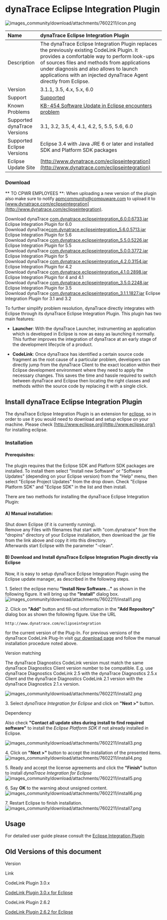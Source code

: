 # dynaTrace Eclipse Integration Plugin

![images_community/download/attachments/7602211/icon.png](images_community/download/attachments/7602211/icon.png)

| Name | dynaTrace Eclipse Integration Plugin
| :--- | :---
| Description | The dynaTrace Eclipse Integration Plugin replaces the previously existing CodeLink Plugin. It provides a comfortable way to perform look-ups of sources files and methods from applications under diagnosis and also allows to launch applications with an injected dynaTrace Agent directly from Eclipse.
| Version | 3.1.1, 3.5, 4.x, 5.x, 6.0
| Support | [Supported](https://community.compuwareapm.com/community/display/DL/Support+Levels#SupportLevels-Supported)
| Known Problems | [KB-454 Software Update in Eclipse encounters problem](https://community.compuwareapm.com/community/display/KB/KB-454+Software+Update+in+Eclipse+encounters+problem)
| Supported dynaTrace Versions | 3.1, 3.2, 3.5, 4, 4.1, 4.2, 5, 5.5, 5.6, 6.0
| Supported Eclipse Versions | Eclipse 3.4 with Java JRE 6 or later and installed SDK and Platform SDK packages
| Eclipse Update Site | [http://www.dynatrace.com/eclipseintegration](http://www.dynatrace.com/eclipseintegration)


### Download

** TO CPWR EMPLOYEES  **: When uploading a new version of the plugin also make sure to notify [apmcommunity@compuware.com](mailto:apmcommunity@compuware.com) to upload it to [www.dynatrace.com/eclipseintegration](http://www.dynatrace.com/eclipseintegration). 

Download dynaTrace [com.dynatrace.eclipseintegration_6.0.0.6733.jar](com.dynatrace.eclipseintegration_6.0.0.6733.jar) Eclipse Integration Plugin for 6.0  
Download dynaTrace[com.dynatrace.eclipseintegration_5.6.0.5713.jar](com.dynatrace.eclipseintegration_5.6.0.5713.jar) Eclipse Integration Plugin for 5.6  
Download dynaTrace [com.dynatrace.eclipseintegration_5.5.0.5226.jar](com.dynatrace.eclipseintegration_5.5.0.5226.jar) Eclipse Integration Plugin for 5.5  
Download dynaTrace [com.dynatrace.eclipseintegration_5.0.0.3772.jar](com.dynatrace.eclipseintegration_5.0.0.3772.jar) Eclipse Integration Plugin for 5  
Download dynaTrace [com.dynatrace.eclipseintegration_4.2.0.3154.jar](com.dynatrace.eclipseintegration_4.2.0.3154.jar) Eclipse Integration Plugin for 4.2  
Download dynaTrace [com.dynatrace.eclipseintegration_4.1.0.2898.jar](com.dynatrace.eclipseintegration_4.1.0.2898.jar) Eclipse Integration Plugin for 4 and 4.1  
Download dynaTrace [com.dynatrace.eclipseintegration_3.5.0.2248.jar](com.dynatrace.eclipseintegration_3.5.0.2248.jar) Eclipse Integration Plugin for 3.5  
Download dynaTrace [com.dynatrace.eclipseintegration_3.1.1.1827.jar](com.dynatrace.eclipseintegration_3.1.1.1827.jar) Eclipse Integration Plugin for 3.1 and 3.2



To further simplify problem resolution, dynaTrace directly integrates with Eclipse through its dynaTrace Eclipse Integration Plugin. This plugin has two main features:

  * **Launcher**: With the dynaTrace Launcher, instrumenting an application which is developed in Eclipse is now as easy as launching it normally. This further improves the integration of dynaTrace at an early stage of the development lifecycle of a product. 

  * **CodeLink**: Once dynaTrace has identified a certain source code fragment as the root cause of a particular problem, developers can directly jump from the dynaTrace Client to the exact location within their Eclipse development environment where they need to apply the necessary changes. This saves the time and hassle required to switch between dynaTrace and Eclipse then locating the right classes and methods within the source code by replacing it with a single click. 

## Install dynaTrace Eclipse Integration Plugin

The dynaTrace Eclipse Integration Plugin is an extension for [eclipse](http://www.eclipse.org/), so in order to use it you would need to download and setup eclipse on your machine. Please check
[http://www.eclipse.org](http://www.eclipse.org/) for installing eclipse.

### Installation

#### Prerequisites:

The plugin requires that the Eclipse SDK and Platform SDK packages are installed. To install them select "Install new Software" or "Software Updates" (depending on your Eclipse version) from the
"Help" menu, then  
select "Eclipse Project Updates" from the drop down. Check "Eclipse Platform SDK" and "Eclipse SDK" in the list and then install.

There are two methods for installing the dynaTrace Eclipse Integration Plugin:

#### A) Manual installation:

Shut down Eclipse (if it is currently running).  
Remove any Files with filenames that start with "com.dynatrace" from the "dropins" directory of your Eclipse installation, then download the .jar file from the link above and copy it into this
directory.  
Afterwards start Eclipse with the parameter "-clean".

#### B) Download and Install dynaTrace Eclipse Integration Plugin directly via Eclipse

Now, it is easy to setup dynaTrace Eclipse Integration Plugin using the Eclipse update manager, as described in the following steps.

1\. Select the eclipse menu **"Install New Software..."** as shown in the following figure. It will bring up the **"Install"** dialog box.  
![images_community/download/attachments/7602211/install1.png](images_community/download/attachments/7602211/install1.png)

2\. Click on **"Add"** button and fill-out information in the **"Add Repository"** dialog box as shown the following figure. Use the URL

    
    
    http://www.dynatrace.com/eclipseintegration

for the current version of the Plug-In. For previous versions of the dynaTrace CodeLink Plug-In visit [our download page](http://www.dynatrace.com/downloads) and follow the manual installation
procedure noted above.

Version matching

The dynaTrace Diagnostics CodeLink version must match the same dynaTrace Diagnostics Client version number to be compatible. E.g. use dynaTrace Diagnostics CodeLink 2.5 with the dynaTrace Diagnostics
2.5.x Client and the dynaTrace Diagnostics CodeLink 2.1 version with the dynaTrace Diagnostics 2.1.x version.

![images_community/download/attachments/7602211/install2.png](images_community/download/attachments/7602211/install2.png)

3\. Select _dynaTrace Integration for Eclipse_ and click on **"Next >"** button.

Dependency

Also check **"Contact all update sites during install to find required software"** to install the _Eclipse Platform SDK_ if not already installed in Eclipse.

![images_community/download/attachments/7602211/install3.png](images_community/download/attachments/7602211/install3.png)

4\. Click on **"Next >"** button to accept the installation of the presented items.  
![images_community/download/attachments/7602211/install4.png](images_community/download/attachments/7602211/install4.png)

5\. Ready and accept the license agreements and click the **"Finish"** button to install _dynaTrace Integration for Eclipse_  
![images_community/download/attachments/7602211/install5.png](images_community/download/attachments/7602211/install5.png)

6\. Say **OK** to the warning about unsigned content.  
![images_community/download/attachments/7602211/install6.png](images_community/download/attachments/7602211/install6.png)

7\. Restart Eclipse to finish installation.  
![images_community/download/attachments/7602211/install7.png](images_community/download/attachments/7602211/install7.png)

## Usage

For detailed user guide please consult the [Eclipse Integration Plugin](https://community.compuwareapm.com/community/display/DOCDT42/Eclipse+Integration+Plugin)

## Old Versions of this document

Version

Link

CodeLink Plugin 3.0.x

[CodeLink Plugin 3.0.x for Eclipse](https://community.compuwareapm.com/community/display/DL/CodeLink+Plugin+3.0.x+for+Eclipse)

CodeLink Plugin 2.6.2

[CodeLink Plugin 2.6.2 for Eclipse](CodeLink_Plugin_2.6.2_for_Eclipse.html)

